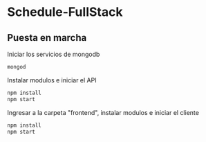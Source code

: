 # Schedule-FullStack

## Puesta en marcha

Iniciar los servicios de mongodb
```bash
mongod
```
Instalar modulos e iniciar el API
```bash
npm install
npm start
```
Ingresar a la carpeta "frontend", instalar modulos e iniciar el cliente
```bash
npm install
npm start
```